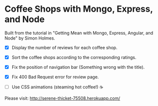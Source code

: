 # Coffee Shops with Mongo, Express, and Node 

Built from the tutorial in "Getting Mean with Mongo, Express, Angular, and Node" by Simon Holmes. 


- [x] Display the number of reviews for each coffee shop. 
- [x] Sort the coffee shops according to the corresponding ratings. 
- [x] Fix the position of navigation bar (Something wrong with the title).
- [x] Fix 400 Bad Request error for review page. 
- [ ] Use CSS animations (steaming hot coffee!) :coffee:


Please visit: http://serene-thicket-75508.herokuapp.com/

